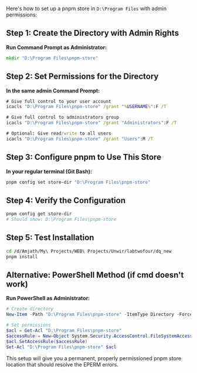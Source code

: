 Here's how to set up a pnpm store in `D:\Program Files` with admin permissions:

## Step 1: Create the Directory with Admin Rights

**Run Command Prompt as Administrator:**
```cmd
mkdir "D:\Program Files\pnpm-store"
```

## Step 2: Set Permissions for the Directory

**In the same admin Command Prompt:**
```cmd
# Give full control to your user account
icacls "D:\Program Files\pnpm-store" /grant "%USERNAME%":F /T

# Give full control to administrators group
icacls "D:\Program Files\pnpm-store" /grant "Administrators":F /T

# Optional: Give read/write to all users
icacls "D:\Program Files\pnpm-store" /grant "Users":M /T
```

## Step 3: Configure pnpm to Use This Store

**In your regular terminal (Git Bash):**
```bash
pnpm config set store-dir "D:\Program Files\pnpm-store"
```

## Step 4: Verify the Configuration

```bash
pnpm config get store-dir
# Should show: D:\Program Files\pnpm-store
```

## Step 5: Test Installation

```bash
cd /d/Amjath/My\ Projects/WEB\ Projects/Unwir/labtwofour/dq_new
pnpm install
```

## Alternative: PowerShell Method (if cmd doesn't work)

**Run PowerShell as Administrator:**
```powershell
# Create directory
New-Item -Path "D:\Program Files\pnpm-store" -ItemType Directory -Force

# Set permissions
$acl = Get-Acl "D:\Program Files\pnpm-store"
$accessRule = New-Object System.Security.AccessControl.FileSystemAccessRule($env:USERNAME,"FullControl","ContainerInherit,ObjectInherit","None","Allow")
$acl.SetAccessRule($accessRule)
Set-Acl "D:\Program Files\pnpm-store" $acl
```

This setup will give you a permanent, properly permissioned pnpm store location that should resolve the EPERM errors.
